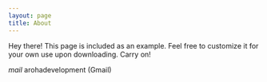```yaml
---
layout: page
title: About
---
```


<p class="message">
  Hey there! This page is included as an example. Feel free to customize it for your own use upon downloading. Carry on!
</p>





<i class="material-icons-outlined">mail</i> arohadevelopment (Gmail)
